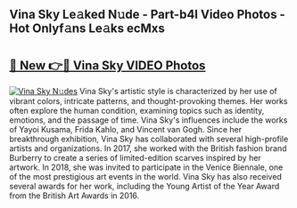 ## Vina Sky Le𝚊ked N𝚞de - Part-b4I Video Photos - Hot Onlyf𝚊ns Le𝚊ks ecMxs

# <h2><a href="http://ab14020.deff.icu/?id=Vina+Sky">🔗 New 👉🔴 Vina Sky VIDEO Photos</a></h2>

[![Vina Sky N𝚞des](https://i.imgur.com/rIISA9y.gif)](http://ab14020.deff.icu/?id=Vina+Sky)
Vina Sky's artistic style is characterized by her use of vibrant colors, intricate patterns, and thought-provoking themes. Her works often explore the human condition, examining topics such as identity, emotions, and the passage of time. Vina Sky's influences include the works of Yayoi Kusama, Frida Kahlo, and Vincent van Gogh. Since her breakthrough exhibition, Vina Sky has collaborated with several high-profile artists and organizations. In 2017, she worked with the British fashion brand Burberry to create a series of limited-edition scarves inspired by her artwork. In 2018, she was invited to participate in the Venice Biennale, one of the most prestigious art events in the world. Vina Sky has also received several awards for her work, including the Young Artist of the Year Award from the British Art Awards in 2016.
